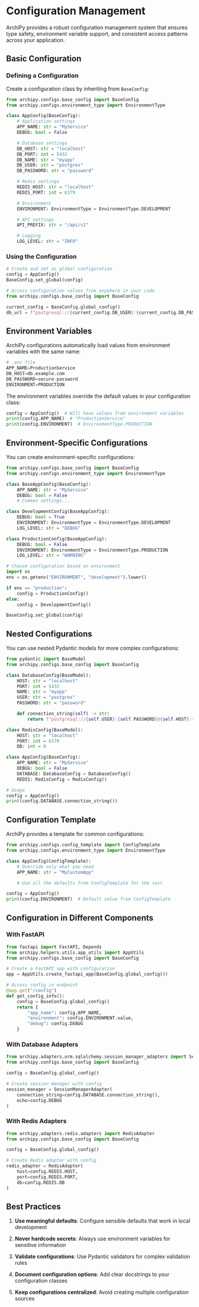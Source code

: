 # Configuration Management

ArchiPy provides a robust configuration management system that ensures type safety, environment variable support, and consistent access patterns across your application.

## Basic Configuration

### Defining a Configuration

Create a configuration class by inheriting from `BaseConfig`:

```python
from archipy.configs.base_config import BaseConfig
from archipy.configs.environment_type import EnvironmentType

class AppConfig(BaseConfig):
    # Application settings
    APP_NAME: str = "MyService"
    DEBUG: bool = False

    # Database settings
    DB_HOST: str = "localhost"
    DB_PORT: int = 5432
    DB_NAME: str = "myapp"
    DB_USER: str = "postgres"
    DB_PASSWORD: str = "password"

    # Redis settings
    REDIS_HOST: str = "localhost"
    REDIS_PORT: int = 6379

    # Environment
    ENVIRONMENT: EnvironmentType = EnvironmentType.DEVELOPMENT

    # API settings
    API_PREFIX: str = "/api/v1"

    # Logging
    LOG_LEVEL: str = "INFO"
```

### Using the Configuration

```python
# Create and set as global configuration
config = AppConfig()
BaseConfig.set_global(config)

# Access configuration values from anywhere in your code
from archipy.configs.base_config import BaseConfig

current_config = BaseConfig.global_config()
db_url = f"postgresql://{current_config.DB_USER}:{current_config.DB_PASSWORD}@{current_config.DB_HOST}:{current_config.DB_PORT}/{current_config.DB_NAME}"
```

## Environment Variables

ArchiPy configurations automatically load values from environment variables with the same name:

```python
# .env file
APP_NAME=ProductionService
DB_HOST=db.example.com
DB_PASSWORD=secure-password
ENVIRONMENT=PRODUCTION
```

The environment variables override the default values in your configuration class:

```python
config = AppConfig()  # Will have values from environment variables
print(config.APP_NAME)  # "ProductionService"
print(config.ENVIRONMENT)  # EnvironmentType.PRODUCTION
```

## Environment-Specific Configurations

You can create environment-specific configurations:

```python
from archipy.configs.base_config import BaseConfig
from archipy.configs.environment_type import EnvironmentType

class BaseAppConfig(BaseConfig):
    APP_NAME: str = "MyService"
    DEBUG: bool = False
    # Common settings...

class DevelopmentConfig(BaseAppConfig):
    DEBUG: bool = True
    ENVIRONMENT: EnvironmentType = EnvironmentType.DEVELOPMENT
    LOG_LEVEL: str = "DEBUG"

class ProductionConfig(BaseAppConfig):
    DEBUG: bool = False
    ENVIRONMENT: EnvironmentType = EnvironmentType.PRODUCTION
    LOG_LEVEL: str = "WARNING"

# Choose configuration based on environment
import os
env = os.getenv("ENVIRONMENT", "development").lower()

if env == "production":
    config = ProductionConfig()
else:
    config = DevelopmentConfig()

BaseConfig.set_global(config)
```

## Nested Configurations

You can use nested Pydantic models for more complex configurations:

```python
from pydantic import BaseModel
from archipy.configs.base_config import BaseConfig

class DatabaseConfig(BaseModel):
    HOST: str = "localhost"
    PORT: int = 5432
    NAME: str = "myapp"
    USER: str = "postgres"
    PASSWORD: str = "password"

    def connection_string(self) -> str:
        return f"postgresql://{self.USER}:{self.PASSWORD}@{self.HOST}:{self.PORT}/{self.NAME}"

class RedisConfig(BaseModel):
    HOST: str = "localhost"
    PORT: int = 6379
    DB: int = 0

class AppConfig(BaseConfig):
    APP_NAME: str = "MyService"
    DEBUG: bool = False
    DATABASE: DatabaseConfig = DatabaseConfig()
    REDIS: RedisConfig = RedisConfig()

# Usage
config = AppConfig()
print(config.DATABASE.connection_string())
```

## Configuration Template

ArchiPy provides a template for common configurations:

```python
from archipy.configs.config_template import ConfigTemplate
from archipy.configs.environment_type import EnvironmentType

class AppConfig(ConfigTemplate):
    # Override only what you need
    APP_NAME: str = "MyCustomApp"

    # Use all the defaults from ConfigTemplate for the rest

config = AppConfig()
print(config.ENVIRONMENT)  # Default value from ConfigTemplate
```

## Configuration in Different Components

### With FastAPI

```python
from fastapi import FastAPI, Depends
from archipy.helpers.utils.app_utils import AppUtils
from archipy.configs.base_config import BaseConfig

# Create a FastAPI app with configuration
app = AppUtils.create_fastapi_app(BaseConfig.global_config())

# Access config in endpoint
@app.get("/config")
def get_config_info():
    config = BaseConfig.global_config()
    return {
        "app_name": config.APP_NAME,
        "environment": config.ENVIRONMENT.value,
        "debug": config.DEBUG
    }
```

### With Database Adapters

```python
from archipy.adapters.orm.sqlalchemy.session_manager_adapters import SessionManagerAdapter
from archipy.configs.base_config import BaseConfig

config = BaseConfig.global_config()

# Create session manager with config
session_manager = SessionManagerAdapter(
    connection_string=config.DATABASE.connection_string(),
    echo=config.DEBUG
)
```

### With Redis Adapters

```python
from archipy.adapters.redis.adapters import RedisAdapter
from archipy.configs.base_config import BaseConfig

config = BaseConfig.global_config()

# Create Redis adapter with config
redis_adapter = RedisAdapter(
    host=config.REDIS.HOST,
    port=config.REDIS.PORT,
    db=config.REDIS.DB
)
```

## Best Practices

1. **Use meaningful defaults**: Configure sensible defaults that work in local development

2. **Never hardcode secrets**: Always use environment variables for sensitive information

3. **Validate configurations**: Use Pydantic validators for complex validation rules

4. **Document configuration options**: Add clear docstrings to your configuration classes

5. **Keep configurations centralized**: Avoid creating multiple configuration sources
